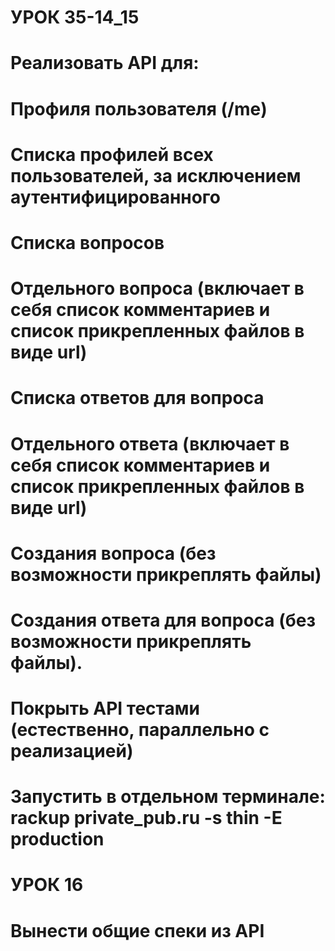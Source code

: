 # УРОК 35-14_15
# Реализовать API для:
# Профиля пользователя (/me)
# Списка профилей всех пользователей, за исключением аутентифицированного
# Списка вопросов
# Отдельного вопроса (включает в себя список комментариев и список прикрепленных файлов в виде url)
# Списка ответов для вопроса
# Отдельного ответа (включает в себя список комментариев и список прикрепленных файлов в виде url)
# Создания вопроса (без возможности прикреплять файлы)
# Создания ответа для вопроса (без возможности прикреплять файлы).
# Покрыть API тестами (естественно, параллельно с реализацией)

# Запустить в отдельном терминале: rackup private_pub.ru -s thin -E production

# УРОК 16
# Вынести общие спеки из API
